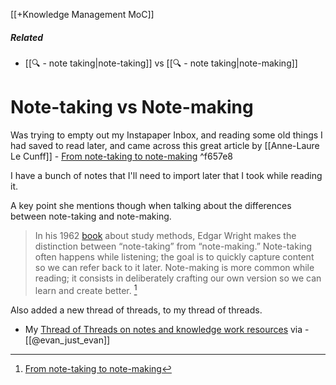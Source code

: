 [[+Knowledge Management MoC]]
##### Related 
- [[🔍 - note taking|note-taking]] vs [[🔍 - note taking|note-making]]
# Note-taking vs Note-making 

Was trying to empty out my Instapaper Inbox, and reading some old things I had saved to read later, and came across this great article by [[Anne-Laure Le Cunff]] - [From note-taking to note-making](https://nesslabs.com/from-note-taking-to-note-making)  ^f657e8

I have a bunch of notes that I'll need to import later that I took while reading it.

A key point she mentions though when talking about the differences between note-taking and note-making.

> In his 1962 [book](https://amzn.to/2JphCT1) about study methods, Edgar Wright makes the distinction between “note-taking” from “note-making.” Note-taking often happens while listening; the goal is to quickly capture content so we can refer back to it later. Note-making is more common while reading; it consists in deliberately crafting our own version so we can learn and create better. [^ntnm]

Also added a new thread of threads, to my thread of threads.

- My [Thread of Threads on notes and knowledge work resources](https://twitter.com/evan_just_evan/status/1360215439830380552) via - [[@evan_just_evan]]

[^ntnm]: [From note-taking to note-making](https://nesslabs.com/from-note-taking-to-note-making)